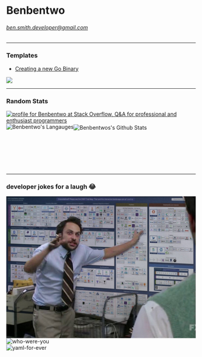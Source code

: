 # Benbentwo
###### ben.smith.developer@gmail.com
###### 
---
### Templates
 - [Creating a new Go Binary](https://github.com/Benbentwo/go-bin-generic/generate)
  
<img src="https://media.tenor.com/images/bd9411ac172432edcff1032769317af2/tenor.gif" style="display:block;margin-left: auto;margin-right: auto;">

---

### Random Stats

<a align="left" href="https://stackoverflow.com/users/10061187/benbentwo"><img src="https://stackoverflow.com/users/flair/10061187.png?theme=dark" width="208" height="58" alt="profile for Benbentwo at Stack Overflow, Q&amp;A for professional and enthusiast programmers" title="profile for Benbentwo at Stack Overflow, Q&amp;A for professional and enthusiast programmers"></a>
<br>
<img align="center" alt="Benbentwos's Github Stats" src="https://github-readme-stats.vercel.app/api?username=Benbentwo&show_icons=true&hide_border=true&bg_color=30,e96443,904e95&count_private=true" />
<img align="left" alt="Benbentwo's Langauges" src="https://github-readme-stats.vercel.app/api/top-langs/?username=Benbentwo&hide=css&bg_color=30,e96443,904e95" />
<sub></sub>

<br><br><br><br><br>

---

### developer jokes for a laugh 😂

<img src="https://github.com/jim80net/jim80net/raw/main/images/cncf-always-sunny.jpg" alt="cncf-always-sunny" width="600" align="left" />
<img src="https://imgs.xkcd.com/comics/wisdom_of_the_ancients.png" alt="who-were-you" width="400" align="left" />
<img src="https://pbs.twimg.com/media/E-oXLwOXIAQHw0w.jpg" alt="yaml-for-ever" width="200"/>
